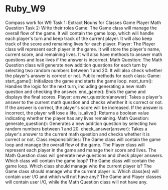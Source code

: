 # Ruby_W9
Compass work for W9
Task 1: Extract Nouns for Classes
Game
Player
Math Question
Task 2: Write their roles
Game: The Game class will manage the overall flow of the game. It will contain the game loop, which will handle each player's turn and keep track of the current player. It will also keep track of the score and remaining lives for each player.
Player: The Player class will represent each player in the game. It will store the player's name, current score, and remaining lives. It will also have methods to answer math questions and lose lives if the answer is incorrect.
Math Question: The Math Question class will generate new addition questions for each turn by selecting two random numbers between 1 and 20. It will also check whether the player's answer is correct or not.
Public methods for each class:
Game:
start_game(): Initializes the game and starts the game loop.
next_turn(): Handles the logic for the next turn, including generating a new math question and checking the answer.
end_game(): Ends the game and displays the final scores.
Player:
answer_question(answer): Takes a player's answer to the current math question and checks whether it is correct or not. If the answer is correct, the player's score will be increased. If the answer is incorrect, the player will lose a life.
is_alive(): Returns a boolean value indicating whether the player has any lives remaining.
Math Question:
generate_question(): Generates a new addition question by selecting two random numbers between 1 and 20.
check_answer(answer): Takes a player's answer to the current math question and checks whether it is correct or not.
Class responsibilities:
The Game class will contain the game loop and manage the overall flow of the game.
The Player class will represent each player in the game and manage their score and lives.
The Math Question class will generate new questions and check player answers.
Which class will contain the game loop? The Game class will contain the game loop.
Which class should manage who the current player is? The Game class should manage who the current player is.
Which class(es) will contain user I/O and which will not have any? The Game and Player classes will contain user I/O, while the Math Question class will not have any.

